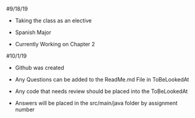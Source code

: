 #9/18/19

- Taking the class as an elective

- Spanish Major

- Currently Working on Chapter 2

#10/1/19

- Github was created

- Any Questions can be added to the ReadMe.md File in ToBeLookedAt

- Any code that needs review should be placed into the ToBeLookedAt

- Answers will be placed in the src/main/java folder by assignment number
